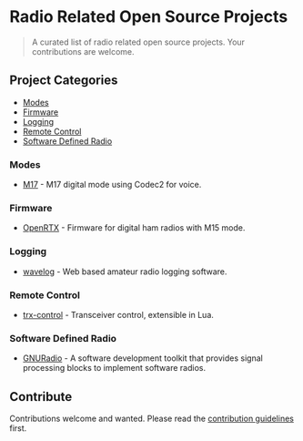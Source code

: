 # Radio Related Open Source Projects

> A curated list of radio related open source projects.  Your contributions are welcome.

## Project Categories

- [Modes](#modes)
- [Firmware](#firmware)
- [Logging](#logging)
- [Remote Control](#remote-control)
- [Software Defined Radio](#software-defined-radio)

### Modes

- [M17](https://github.com/m17-project) - M17 digital mode using Codec2 for voice.

### Firmware

- [OpenRTX](https://openrtx.org) - Firmware for digital ham radios with M15 mode.

### Logging

- [wavelog](https://www.wavelog.org/) - Web based amateur radio logging software.

### Remote Control

- [trx-control](https://trx-control.msys.ch) - Transceiver control, extensible in Lua.

### Software Defined Radio

- [GNURadio](https://www.gnuradio.org/) - A software development toolkit that provides signal processing blocks to implement software radios.

## Contribute

Contributions welcome and wanted.  Please read the [contribution guidelines](contributing.md) first.
